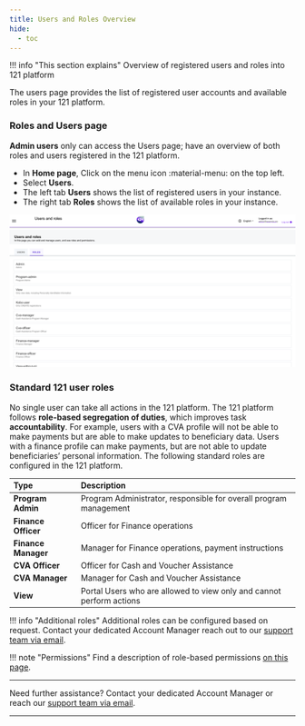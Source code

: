 ```yaml
---
title: Users and Roles Overview
hide:
  - toc
---
```




!!! info "This section explains"
    Overview of registered users and roles into 121 platform

The users page provides the list of registered user accounts and available roles in your 121 platform.

### **Roles and Users page**

**Admin users** only can access the Users page; have an overview of both roles and users registered in the 121 platform. 

- In **Home page**, Click on the menu icon :material-menu: on the top left.
- Select **Users**.
- The left tab **Users** shows the list of registered users in your instance.
- The right tab **Roles** shows the list of available roles in your instance.

![User Role Tab](https://raw.githubusercontent.com/global-121/121-platform/main/e2e/tests/__screenshots__/UserManualScreenshots/userManualScreenshots.spec.ts/UsersRoleTab.png)

### **Standard 121 user roles**

No single user can take all actions in the 121 platform. The 121 platform follows **role-based segregation of duties**, which improves task **accountability**. For example, users with a CVA profile will not be able to make payments but are able to make updates to beneficiary data. Users with a finance profile can make payments, but are not able to update beneficiaries’ personal information. The following standard roles are configured in the 121 platform.


| Type                                         | Description                                                     |
| :----------                                  | :----------------------|
| **Program Admin**                            | Program Administrator, responsible for overall program management |
| **Finance Officer**                          | Officer for Finance operations  |
| **Finance Manager**                          | Manager for Finance operations, payment instructions   |
| **CVA Officer**                              | Officer for Cash and Voucher Assistance    |
| **CVA Manager**                              | Manager for Cash and Voucher Assistance   |
| **View**                                     | Portal Users who are allowed to view only and cannot perform actions   |


!!! info "Additional roles"
    Additional roles can be configured based on request. Contact your dedicated Account Manager reach out to our [support team via email](mailto:support@121.global).

!!! note "Permissions"
    Find a description of role-based permissions [on this page](../users/description-roles.md).

___
Need further assistance?
Contact your dedicated Account Manager or reach our [support team via email](mailto:support@121.global).
___
